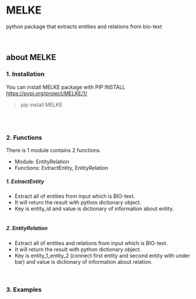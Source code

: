 # MELKE
python package that extracts entities and relations from bio-text
<br> <br> <br>
## about MELKE
### 1. Installation
You can install MELKE package with PIP INSTALL 
<br>https://pypi.org/project/MELKE/1/
> pip install MELKE

<br> <br>

### 2. Functions
There is 1 module contains 2 functions. <br>
- Module: EntityRelation
- Functions: ExtractEntity, EntityRelation

##### 1. ExtractEntity
- Extract all of entities from input which is BIO-text. <br>
- It will return the result with python dictionary object. <br>
- Key is entity_id and value is dictionary of information about entity. <br> <br>
##### 2. EntityRelation
- Extract all of entities and relations from input which is BIO-text. <br>
- It will return the result with python dictionary object. <br>
- Key is entity_1_entity_2 (connect first entity and second entity with under bar) and value is dictionary of information about relation. <br> <br> <br>

### 3. Examples
